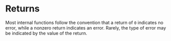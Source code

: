 Returns
=======

Most internal functions follow the convention that a return of `0` indicates no error,
while a nonzero return indicates an error.
Rarely, the type of error may be indicated by the value of the return.

